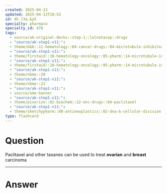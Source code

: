 ```yaml
---
created: 2025-04-13
updated: 2025-04-13T10:53
id: dV.]3q.&y5
specialty: pharmaco
specialty_id: 478
tags:
  - source/ak-original-decks::step-1::lolnotacop::drugs
  - "source/ak-step1-v11:": 
  - theme/b&b::11-hematology::04-cancer-drugs::04-microtubule-inhibitors
  - "source/ak-step1-v11:": 
  - theme/firstaid::10-hematology-oncology::05-pharm::14-microtubule-inhibitors
  - "source/ak-step1-v11:": 
  - theme/firstaid::10-hematology-oncology::05-pharm::14-microtubule-inhibitors::taxanes
  - "source/ak-step1-v11:": 
  - theme/nbme::20
  - "source/ak-step1-v11:": 
  - theme/nbme::21
  - "source/ak-step1-v11:": 
  - source/ome-banner
  - "source/ak-step1-v11:": 
  - theme/pixorize::02-biochem::22-onc-drugs::04-paclitaxel
  - "source/ak-step1-v11:": 
  - theme/sketchypharm::08-antineoplastics::02-dna-&-cellular-division::05-vincristine,-vinblastine,-paclitaxel"
type: flashcard
---
```


# Question
Paclitaxel and other taxanes can be used to treat **ovarian** and **breast** carcinoma

---

# Answer
